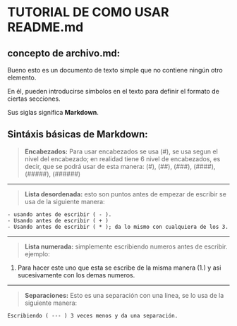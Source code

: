 # TUTORIAL DE COMO USAR README.md

## concepto de archivo.md:

Bueno esto es un documento de texto simple que no contiene ningún otro elemento.

En él, pueden introducirse símbolos en el texto para definir el formato de ciertas secciones.

Sus siglas significa **Markdown**.

## Sintáxis básicas de Markdown:

> **Encabezados:** Para usar encabezados se usa (#), se usa segun el nivel del encabezado; en realidad tiene 6 nivel de encabezados, es decir, que se podrá usar de esta manera:
    (#), (##), (###), (####), (#####), (######)

---

>  **Lista desordenada:** esto son puntos antes de empezar de escribir se usa de la siguiente manera:

    - usando antes de escribir ( - ).
    - Usando antes de escribir ( + )
    - Usando antes de escribir ( * ); da lo mismo con cualquiera de los 3.

---

> **Lista numerada:** simplemente escribiendo numeros antes de escribir. ejemplo:

1. Para hacer este uno que esta se escribe de la misma manera (1.) y asi sucesivamente con los demas numeros.

---

> **Separaciones:** Esto es una separación con una linea, se lo usa de la siguiente manera:

    Escribiendo ( --- ) 3 veces menos y da una separación.



